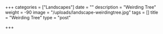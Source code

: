 +++
categories = ["Landscapes"]
date = ""
description = "Weirding Tree"
weight = -90
image = "/uploads/landscape-weirdingtree.jpg"
tags = []
title = "Weirding Tree"
type = "post"

+++

